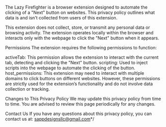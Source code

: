 The Lazy Firefighter is a browser extension designed to automate the clicking of a "Next" button on websites. This privacy policy outlines what data is and isn't collected from users of this extension.

This extension does not collect, store, or transmit any personal data or browsing activity. The extension operates locally within the browser and interacts only with the webpage to click the "Next" button when it appears.

Permissions The extension requires the following permissions to function:

activeTab: This permission allows the extension to interact with the current tab, detecting and clicking the "Next" button.
scripting: Used to inject scripts into the webpage to automate the clicking of the button.
host_permissions: This extension may need to interact with multiple domains to click buttons on different websites.
However, these permissions are strictly used for the extension’s functionality and do not involve data collection or tracking.

Changes to This Privacy Policy We may update this privacy policy from time to time. You are advised to review this page periodically for any changes.

Contact Us If you have any questions about this privacy policy, you can contact us at: sappdesignsllc@gmail.com*/

